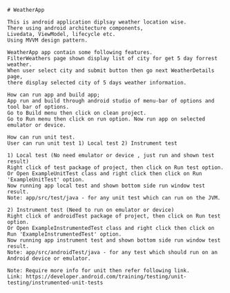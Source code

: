     # WeatherApp

    This is android application diplsay weather location wise.
    There using android architecture components,
    Livedata, ViewModel, lifecycle etc.
    Using MVVM design pattern.

    WeatherApp app contain some following features.
    FilterWeathers page shown display list of city for get 5 day forrest weather.
    When user select city and submit button then go next WeatherDetails page,
    there display selected city of 5 days weather information.

    How can run app and build app;
    App run and build through android studio of menu-bar of options and tool bar of options.
    Go to Build menu then click on clean project.
    Go to Run menu then click on run option. Now run app on selected emulator or device.

    How can run unit test.
    User can run unit test 1) Local test 2) Instrument test

    1) Local test (No need emulator or device , just run and shown test result)
    Right click of test package of project, then click on Run test option.
    Or Open ExampleUnitTest class and right click then click on Run 'ExampleUnitTest' option.
    Now running app local test and shown bottom side run window test result.
    Note: app/src/test/java - for any unit test which can run on the JVM.

    2) Instrument test (Need to run on emulator or device)
    Right click of androidTest package of project, then click on Run test option.
    Or Open ExampleInstrumentedTest class and right click then click on Run 'ExampleInstrumentedTest' option.
    Now running app instrument test and shown bottom side run window test result.
    Note: app/src/androidTest/java - for any test which should run on an Android device or emulator.

    Note: Require more info for unit then refer following link.
    Link: https://developer.android.com/training/testing/unit-testing/instrumented-unit-tests



